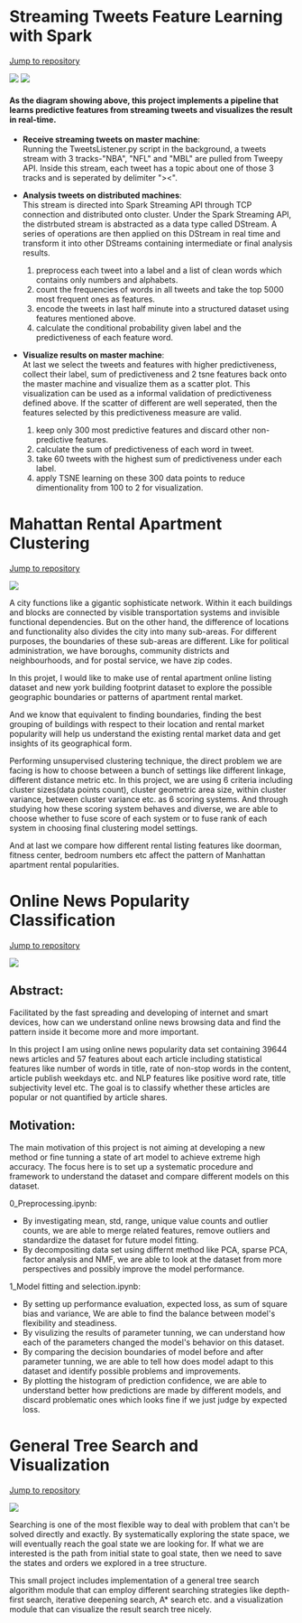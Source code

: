 # Streaming Tweets Feature Learning with Spark
[Jump to repository](https://github.com/Xianlai/streaming_tweet_feature_learning)

![](imgs/tweet_feature_learning.gif)
![](imgs/logos.png)
#### As the diagram showing above, this project implements a pipeline that learns predictive features from streaming tweets and visualizes the result in real-time.


- **Receive streaming tweets on master machine**:    
    Running the TweetsListener.py script in the background, a tweets stream with 3 tracks-"NBA", "NFL" and "MBL" are pulled from Tweepy API. Inside this stream, each tweet has a topic about one of those 3 tracks and is seperated by delimiter "><". 


- **Analysis tweets on distributed machines**:    
    This stream is directed into Spark Streaming API through TCP connection and distributed onto cluster. Under the Spark Streaming API, the distrbuted stream is abstracted as a data type called DStream. A series of operations are then applied on this DStream in real time and transform it into other DStreams containing intermediate or final analysis results. 
    
    1. preprocess each tweet into a label and a list of clean words which contains only numbers and alphabets.
    2. count the frequencies of words in all tweets and take the top 5000 most frequent ones as features.
    3. encode the tweets in last half minute into a structured dataset using features mentioned above.
    4. calculate the conditional probability given label and the predictiveness of each feature word.
    
    
- **Visualize results on master machine**:   
    At last we select the tweets and features with higher predictiveness, collect their label, sum of predictiveness and 2 tsne features back onto the master machine and visualize them as a scatter plot. This visualization can be used as a informal validation of predictiveness defined above. If the scatter of different are well seperated, then the features selected by this predictiveness measure are valid.
    
    1. keep only 300 most predictive features and discard other non-predictive features.
    2. calculate the sum of predictiveness of each word in tweet.
    3. take 60 tweets with the highest sum of predictiveness under each label.
    4. apply TSNE learning on these 300 data points to reduce dimentionality from 100 to 2 for visualization.


# Mahattan Rental Apartment Clustering
[Jump to repository](https://github.com/Xianlai/Manhattan_rental_apartment_clustering)

![](imgs/title_image_apt_clustering.jpg)

A city functions like a gigantic sophisticate network. Within it each buildings and blocks are connected by visible transportation systems and invisible functional dependencies. But on the other hand, the difference of locations and functionality also divides the city into many sub-areas. For different purposes, the boundaries of these sub-areas are different. Like for political administration, we have boroughs, community districts and neighbourhoods, and for postal service, we have zip codes. 

In this projet, I would like to make use of rental apartment online listing dataset and new york building footprint dataset to explore the possible geographic boundaries or patterns of apartment rental market.

And we know that equivalent to finding boundaries, finding the best grouping of buildings with respect to their location and rental market popularity will help us understand the existing rental market data and get insights of its geographical form.

Performing unsupervised clustering technique, the direct problem we are facing is how to choose between a bunch of settings like different linkage, different distance metric etc. In this project, we are using 6 criteria including cluster sizes(data points count), cluster geometric area size, within cluster variance, between cluster variance etc. as 6 scoring systems. And through studying how these scoring system behaves and diverse, we are able to choose whether to fuse score of each system or to fuse rank of each system in choosing final clustering model settings.

And at last we compare how different rental listing features like doorman, fitness center, bedroom numbers etc affect the pattern of Manhattan apartment rental popularities.


# Online News Popularity Classification
[Jump to repository](https://github.com/Xianlai/online_news_popularity_classification)

![](imgs/confusion_histograms.png)

## Abstract:
Facilitated by the fast spreading and developing of internet and smart devices, how can we understand online news browsing data and find the pattern inside it become more and more important.

In this project I am using online news popularity data set containing 39644 news articles and 57 features about each article including statistical features like number of words in title, rate of non-stop words in the content, article publish weekdays etc. and NLP features like positive word rate, title subjectivity level etc. The goal is to classify whether these articles are popular or not quantified by article shares. 

## Motivation:
The main motivation of this project is not aiming at developing a new method or fine tunning a state of art model to achieve extreme high accuracy. The focus here is to set up a systematic procedure and framework to understand the dataset and compare different models on this dataset.

0_Preprocessing.ipynb:
- By investigating mean, std, range, unique value counts and outlier counts, we are able to merge related features, remove outliers and standardize the dataset for future model fitting.
- By decompositing data set using differnt method like PCA, sparse PCA, factor analysis and NMF, we are able to look at the dataset from more perspectives and possibly improve the model performance.

1_Model fitting and selection.ipynb:
- By setting up performance evaluation, expected loss, as sum of square bias and variance, We are able to find the balance between model's flexibility and steadiness.
- By visulizing the results of parameter tunning, we can understand how each of the parameters changed the model's behavior on this dataset.
- By comparing the decision boundaries of model before and after parameter tunning, we are able to tell how does model adapt to this dataset and identify possible problems and improvements.
- By plotting the histogram of prediction confidence, we are able to understand better how predictions are made by different models, and discard problematic ones which looks fine if we just judge by expected loss.


# General Tree Search and Visualization
[Jump to repository](https://github.com/Xianlai/online_news_popularity_classification)


![](imgs/cover_tree_search.jpg)

Searching is one of the most flexible way to deal with problem that can't be solved directly and exactly. By systematically exploring the state space, we will eventually reach the goal state we are looking for. If what we are interested is the path from initial state to goal state, then we need to save the states and orders we explored in a tree structure.

This small project includes implementation of a general tree search algorithm module that can employ different searching strategies like depth-first search, iterative deepening search, A* search etc. and a visualization module that can visualize the result search tree nicely.






